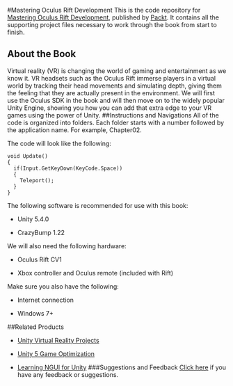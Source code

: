 

#Mastering Oculus Rift Development
This is the code repository for [Mastering Oculus Rift Development](https://www.packtpub.com/game-development/mastering-oculus-rift-development?utm_source=github&utm_medium=repository&utm_campaign=9781786461155), published by [Packt](www.packtpub.com). It contains all the supporting project files necessary to work through the book from start to finish.
## About the Book
Virtual reality (VR) is changing the world of gaming and entertainment as we know it. VR headsets such as the Oculus Rift immerse players in a virtual world by tracking their head movements and simulating depth, giving them the feeling that they are actually present in the environment. We will first use the Oculus SDK in the book and will then move on to the widely popular Unity Engine, showing you how you can add that extra edge to your VR games using the power of Unity.
##Instructions and Navigations
All of the code is organized into folders. Each folder starts with a number followed by the application name. For example, Chapter02.



The code will look like the following:
```
void Update()
{
  if(Input.GetKeyDown(KeyCode.Space))
  {
    Teleport();
  }
}
```

The following software is recommended for use with this book:

* Unity 5.4.0

* CrazyBump 1.22

We will also need the following hardware:

* Oculus Rift CV1

* Xbox controller and Oculus remote (included with Rift)

Make sure you also have the following:

* Internet connection

* Windows 7+

##Related Products
* [Unity Virtual Reality Projects](https://www.packtpub.com/game-development/unity-virtual-reality-projects?utm_source=github&utm_medium=repository&utm_campaign=9781783988556)

* [Unity 5 Game Optimization](https://www.packtpub.com/game-development/unity-5-game-optimization?utm_source=github&utm_medium=repository&utm_campaign=9781785884580)

* [Learning NGUI for Unity](https://www.packtpub.com/game-development/learning-ngui-unity?utm_source=github&utm_medium=repository&utm_campaign=9781783552979)
###Suggestions and Feedback
[Click here](https://docs.google.com/forms/d/e/1FAIpQLSe5qwunkGf6PUvzPirPDtuy1Du5Rlzew23UBp2S-P3wB-GcwQ/viewform) if you have any feedback or suggestions.
